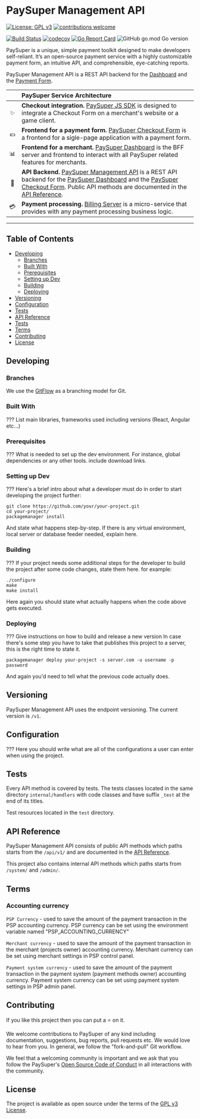 # PaySuper Management API

[![License: GPL v3](https://img.shields.io/badge/License-GPLv3-brightgreen.svg)](https://www.gnu.org/licenses/gpl-3.0) [![contributions welcome](https://img.shields.io/badge/contributions-welcome-brightgreen.svg?style=flat)](https://github.com/paysuper/paysuper-management-api/issues)

[![Build Status](https://travis-ci.org/paysuper/paysuper-management-api.svg?branch=master)](https://travis-ci.org/paysuper/paysuper-management-api) [![codecov](https://codecov.io/gh/paysuper/paysuper-management-api/branch/master/graph/badge.svg)](https://codecov.io/gh/paysuper/paysuper-management-api) [![Go Report Card](https://goreportcard.com/badge/github.com/paysuper/paysuper-management-api)](https://goreportcard.com/report/github.com/paysuper/paysuper-management-api) ![GitHub go.mod Go version](https://img.shields.io/github/go-mod/go-version/paysuper/paysuper-management-api)

PaySuper is a unique, simple payment toolkit designed to make developers self-reliant. It’s an open-source payment service with a highly customizable payment form, an intuitive API, and comprehensible, eye-catching reports.

PaySuper Management API is a REST API backend for the [Dashboard](https://github.com/paysuper/paysuper-management-server) and the [Payment Form](https://github.com/paysuper/paysuper-payment-form).

|   | PaySuper Service Architecture
:---: | :---
✨ | **Checkout integration.** [PaySuper JS SDK](https://github.com/paysuper/paysuper-js-sdk) is designed to integrate a Checkout Form on a merchant's website or a game client.
💵 | **Frontend for a payment form.** [PaySuper Checkout Form](https://github.com/paysuper/paysuper-payment-form) is a frontend for a sigle-page application with a payment form.
📊 | **Frontend for a merchant.** [PaySuper Dashboard](https://github.com/paysuper/paysuper-dashboard) is the BFF server and frontend to interact with all PaySuper related features for merchants.
🔧 | **API Backend.** [PaySuper Management API](https://github.com/paysuper/paysuper-management-api) is a REST API backend for the [PaySuper Dashboard](https://github.com/paysuper/paysuper-management-server) and the [PaySuper Checkout Form](https://github.com/paysuper/paysuper-payment-form). Public API methods are documented in the [API Reference](https://docs.stg.pay.super.com/api).
💳 | **Payment processing.** [Billing Server](https://github.com/paysuper/paysuper-billing-server) is a micro-service that provides with any payment processing business logic.

***

## Table of Contents

- [Developing](#developing)
    - [Branches](#branches)
    - [Built With](#built-with)
    - [Prerequisites](#prerequisites)
    - [Setting up Dev](#setting-up-dev)
    - [Building](#building)
    - [Deploying](#deploying)
- [Versioning](#versioning)
- [Configuration](#configuration)
- [Tests](#tests)
- [API Reference](#api-reference)
- [Tests](#tests)
- [Terms](#terms)
- [Contributing](#contributing)
- [License](#license)

## Developing

### Branches

We use the [GitFlow](https://nvie.com/posts/a-successful-git-branching-model) as a branching model for Git.

### Built With

??? List main libraries, frameworks used including versions (React, Angular etc...)

### Prerequisites

??? What is needed to set up the dev environment. For instance, global dependencies or any other tools. include download links.

### Setting up Dev

??? Here's a brief intro about what a developer must do in order to start developing
the project further:

```shell
git clone https://github.com/your/your-project.git
cd your-project/
packagemanager install
```

And state what happens step-by-step. If there is any virtual environment, local server or database feeder needed, explain here.

### Building

??? If your project needs some additional steps for the developer to build the
project after some code changes, state them here. for example:

```shell
./configure
make
make install
```

Here again you should state what actually happens when the code above gets
executed.

### Deploying

??? Give instructions on how to build and release a new version
In case there's some step you have to take that publishes this project to a
server, this is the right time to state it.

```shell
packagemanager deploy your-project -s server.com -u username -p password
```

And again you'd need to tell what the previous code actually does.

## Versioning

PaySuper Management API uses the endpoint versioning. The current version is `/v1`.

## Configuration

??? Here you should write what are all of the configurations a user can enter when
using the project.

## Tests

Every API method is covered by tests. The tests classes located in the same directory `internal/handlers` with code classes and have suffix `_test` at the end of its titles.

Test resources located in the `test` directory.

## API Reference

PaySuper Management API consists of public API methods which paths starts from the `/api/v1/` and are documented in the [API Reference](https://docs.stg.pay.super.com/api).

This project also contains internal API methods which paths starts from `/system/` and `/admin/`.

## Terms

### Accounting currency

`PSP Currency` - used to save the amount of the payment transaction in the PSP accounting currency. PSP currency can be set using the environment variable named "PSP_ACCOUNTING_CURRENCY"

`Merchant currency` -  used to save the amount of the payment transaction in the merchant (projects owner) accounting currency. Merchant currency can be set using merchant settings in PSP control panel.

`Payment system currency` - used to save the amount of the payment transaction in the payment system (payment methods owner) accounting currency. Payment system currency can be set using payment system settings in PSP admin panel.

## Contributing

If you like this project then you can put a ⭐️ on it.

We welcome contributions to PaySuper of any kind including documentation, suggestions, bug reports, pull requests etc. We would love to hear from you. In general, we follow the "fork-and-pull" Git workflow.

We feel that a welcoming community is important and we ask that you follow the PaySuper's [Open Source Code of Conduct](https://github.com/paysuper/code-of-conduct/blob/master/README.md) in all interactions with the community.

## License

The project is available as open source under the terms of the [GPL v3 License](https://www.gnu.org/licenses/gpl-3.0).